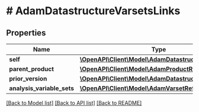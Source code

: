 # # AdamDatastructureVarsetsLinks

## Properties

Name | Type | Description | Notes
------------ | ------------- | ------------- | -------------
**self** | [**\OpenAPI\Client\Model\AdamDatastructureVarsetsRef**](AdamDatastructureVarsetsRef.md) |  | [optional]
**parent_product** | [**\OpenAPI\Client\Model\AdamProductRef**](AdamProductRef.md) |  | [optional]
**prior_version** | [**\OpenAPI\Client\Model\AdamDatastructureVarsetsRef**](AdamDatastructureVarsetsRef.md) |  | [optional]
**analysis_variable_sets** | [**\OpenAPI\Client\Model\AdamVarsetRefElement[]**](AdamVarsetRefElement.md) |  | [optional]

[[Back to Model list]](../../README.md#models) [[Back to API list]](../../README.md#endpoints) [[Back to README]](../../README.md)
